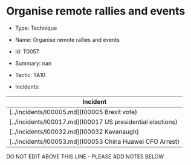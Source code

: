 # Organise remote rallies and events

* Type: Technique

* Name: Organise remote rallies and events

* Id: T0057

* Summary: nan

* Tactic: TA10

* Incidents:

| Incident |
| --------- |
| [../incidents/I00005.md](I00005 Brexit vote) |
| [../incidents/I00017.md](I00017 US presidential elections) |
| [../incidents/I00032.md](I00032 Kavanaugh) |
| [../incidents/I00053.md](I00053 China Huawei CFO Arrest) |

DO NOT EDIT ABOVE THIS LINE - PLEASE ADD NOTES BELOW